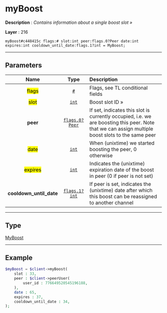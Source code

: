 # myBoost

**Description** : *Contains information about a single boost slot &raquo;*

**Layer** : 216

```tl
myBoost#c448415c flags:# slot:int peer:flags.0?Peer date:int expires:int cooldown_until_date:flags.1?int = MyBoost;
```

---

## Parameters

| Name | Type | Description |
| :---: | :---: | :--- |
| <mark>flags</mark> | [`#`](type/#) | Flags, see TL conditional fields |
| <mark>slot</mark> | [`int`](type/int) | Boost slot ID » |
| **peer** | [`flags.0?Peer`](type/Peer) | If set, indicates this slot is currently occupied, i.e. we are boosting this peer.  Note that we can assign multiple boost slots to the same peer |
| <mark>date</mark> | [`int`](type/int) | When (unixtime) we started boosting the peer, 0 otherwise |
| <mark>expires</mark> | [`int`](type/int) | Indicates the (unixtime) expiration date of the boost in peer (0 if peer is not set) |
| **cooldown_until_date** | [`flags.1?int`](type/int) | If peer is set, indicates the (unixtime) date after which this boost can be reassigned to another channel |

---

## Type

[MyBoost](type/MyBoost)

---

## Example

```php
$myBoost = $client->myBoost(
	slot : 33,
	peer : $client->peerUser(
		user_id : 776649520545196188,
	),
	date : 65,
	expires : 37,
	cooldown_until_date : 34,
);
```